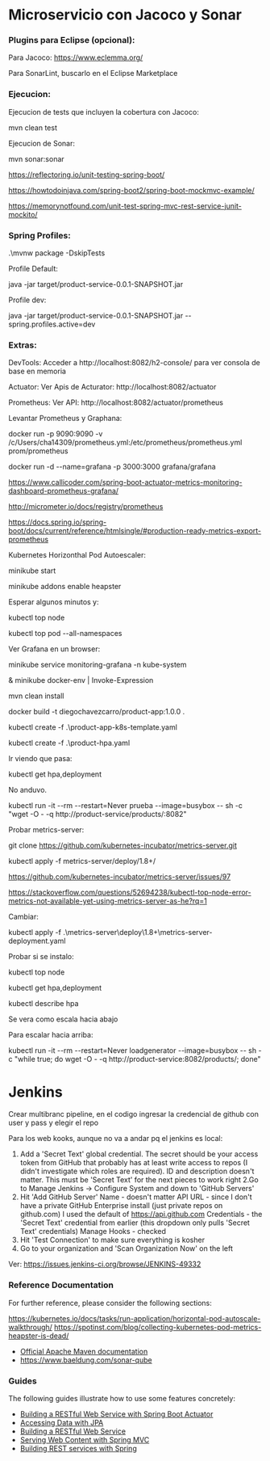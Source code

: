# Microservicio con Jacoco y Sonar
### Plugins para Eclipse (opcional):
Para Jacoco:
https://www.eclemma.org/

Para SonarLint, buscarlo en el Eclipse Marketplace
### Ejecucion:
Ejecucion de tests que incluyen la cobertura con Jacoco:

mvn clean test

Ejecucion de Sonar:

mvn sonar:sonar

https://reflectoring.io/unit-testing-spring-boot/

https://howtodoinjava.com/spring-boot2/spring-boot-mockmvc-example/

https://memorynotfound.com/unit-test-spring-mvc-rest-service-junit-mockito/

### Spring Profiles:

.\mvnw package -DskipTests

Profile Default:

java -jar target/product-service-0.0.1-SNAPSHOT.jar

Profile dev:

java -jar target/product-service-0.0.1-SNAPSHOT.jar --spring.profiles.active=dev

### Extras:
DevTools: Acceder a http://localhost:8082/h2-console/ para ver consola de base en memoria

Actuator: Ver Apis de Acturator: http://localhost:8082/actuator

Prometheus: Ver API: http://localhost:8082/actuator/prometheus

Levantar Prometheus y Graphana:

docker run -p 9090:9090 -v /c/Users/cha14309/prometheus.yml:/etc/prometheus/prometheus.yml prom/prometheus

 docker run -d --name=grafana -p 3000:3000 grafana/grafana
 
 https://www.callicoder.com/spring-boot-actuator-metrics-monitoring-dashboard-prometheus-grafana/
 
 http://micrometer.io/docs/registry/prometheus
 
 https://docs.spring.io/spring-boot/docs/current/reference/htmlsingle/#production-ready-metrics-export-prometheus

Kubernetes Horizonthal Pod Autoescaler:

minikube start

minikube addons enable heapster

Esperar algunos minutos y:

kubectl top node

kubectl top pod --all-namespaces

Ver Grafana en un browser:

minikube service monitoring-grafana -n kube-system
 
& minikube docker-env | Invoke-Expression

mvn clean install

docker build -t diegochavezcarro/product-app:1.0.0 .

kubectl create -f .\product-app-k8s-template.yaml

kubectl create -f .\product-hpa.yaml

Ir viendo que pasa:

kubectl get hpa,deployment

No anduvo.

kubectl run -it --rm --restart=Never prueba --image=busybox -- sh -c "wget -O - -q http://product-service/products/:8082"

Probar metrics-server:

git clone https://github.com/kubernetes-incubator/metrics-server.git

kubectl apply -f metrics-server/deploy/1.8+/

https://github.com/kubernetes-incubator/metrics-server/issues/97

https://stackoverflow.com/questions/52694238/kubectl-top-node-error-metrics-not-available-yet-using-metrics-server-as-he?rq=1

Cambiar:

 kubectl apply -f .\metrics-server\deploy\1.8+\metrics-server-deployment.yaml

Probar si se instalo:

 kubectl top node

 kubectl get hpa,deployment

 kubectl describe hpa

Se vera como escala hacia abajo

Para escalar hacia arriba:

kubectl run -it --rm --restart=Never loadgenerator --image=busybox -- sh -c "while true; do wget -O - -q http://product-service:8082/products/; done"


# Jenkins

Crear multibranc pipeline, en el codigo ingresar la credencial de github con user y pass 
y elegir el repo

Para los web kooks, aunque no va a andar pq el jenkins es local:

1. Add a 'Secret Text' global credential. The secret should be your access
 token from GitHub that probably has at least write access to repos 
 (I didn't investigate which roles are required). ID and description 
 doesn't matter. This must be 'Secret Text' for the next pieces to work 
 right
2.Go to Manage Jenkins -> Configure System and down to 'GitHub Servers'
3. Hit 'Add GitHub Server'
Name - doesn't matter
API URL - since I don't have a private GitHub Enterprise install (just private repos on github.com) I used the default of https://api.github.com
Credentials - the 'Secret Text' credential from earlier (this dropdown only pulls 'Secret Text' credentials)
Manage Hooks - checked
4. Hit 'Test Connection' to make sure everything is kosher
5. Go to your organization and 'Scan Organization Now' on the left

Ver: https://issues.jenkins-ci.org/browse/JENKINS-49332

### Reference Documentation
For further reference, please consider the following sections:

https://kubernetes.io/docs/tasks/run-application/horizontal-pod-autoscale-walkthrough/
https://spotinst.com/blog/collecting-kubernetes-pod-metrics-heapster-is-dead/

* [Official Apache Maven documentation](https://maven.apache.org/guides/index.html)
* https://www.baeldung.com/sonar-qube
### Guides
The following guides illustrate how to use some features concretely:

* [Building a RESTful Web Service with Spring Boot Actuator](https://spring.io/guides/gs/actuator-service/)
* [Accessing Data with JPA](https://spring.io/guides/gs/accessing-data-jpa/)
* [Building a RESTful Web Service](https://spring.io/guides/gs/rest-service/)
* [Serving Web Content with Spring MVC](https://spring.io/guides/gs/serving-web-content/)
* [Building REST services with Spring](https://spring.io/guides/tutorials/bookmarks/)

